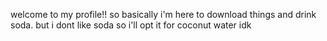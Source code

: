 welcome to my profile!!
so basically i'm here to download things and drink soda. but i dont like soda so i'll opt it for coconut water idk

